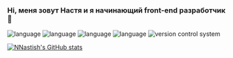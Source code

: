 ### Hi, меня зовут Настя и я начинающий front-end разработчик 👋

![language](https://img.shields.io/badge/JavaScript-informational?style=for-the-badge&logo=JavaScript&logoColor=white&color=2bbc8a)
![language](https://img.shields.io/badge/HTML-informational?style=for-the-badge&logo=HTML5&logoColor=white&color=2bbc8a)
![language](https://img.shields.io/badge/CSS-informational?style=for-the-badge&logo=CSS3&logoColor=white&color=2bbc8a)
![language](https://img.shields.io/badge/WebPack-informational?style=for-the-badge&logo=Webpack&logoColor=white&color=2bbc8a)
![version control system](https://img.shields.io/badge/GIT-informational?style=for-the-badge&logo=Git&logoColor=white&color=2bbc8a)


<!-- ![frontend framework](https://img.shields.io/badge/React-informational?style=flat&logo=React&logoColor=white&color=2bbc8a)
![backend](https://img.shields.io/badge/node.js-Backend-informational?style=flat&logo=node.js&logoColor=white&color=2bbc8a)
![backend framework](https://img.shields.io/badge/express-Framework-informational?style=flat&logo=express&logoColor=white&color=2bbc8a) -->

[![NNastish's GitHub stats](https://github-readme-stats.vercel.app/api?username=NNastish)](https://github.com/anuraghazra/github-readme-stats)


<!--
**NNastish/NNastish** is a ✨ _special_ ✨ repository because its `README.md` (this file) appears on your GitHub profile.

Here are some ideas to get you started:

- 🔭 I’m currently working on ...
- 🌱 I’m currently learning ...
- 👯 I’m looking to collaborate on ...
- 🤔 I’m looking for help with ...
- 💬 Ask me about ...
- 📫 How to reach me: ...
- 😄 Pronouns: ...
- ⚡ Fun fact: ...
-->
